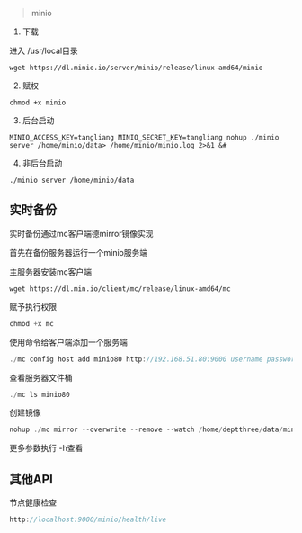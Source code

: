 > minio 

1. 下载

进入 /usr/local目录

```
wget https://dl.minio.io/server/minio/release/linux-amd64/minio
```

2. 赋权

```
chmod +x minio
```

3. 后台启动

```
MINIO_ACCESS_KEY=tangliang MINIO_SECRET_KEY=tangliang nohup ./minio server /home/minio/data> /home/minio/minio.log 2>&1 &#
```

4. 非后台启动

```
./minio server /home/minio/data
```

## 实时备份
实时备份通过mc客户端德mirror镜像实现

首先在备份服务器运行一个minio服务端

主服务器安装mc客户端
```shell
wget https://dl.min.io/client/mc/release/linux-amd64/mc
```
赋予执行权限
```javascript
chmod +x mc
```
使用命令给客户端添加一个服务端
```javascript
./mc config host add minio80 http://192.168.51.80:9000 username password --api s3v4
```
查看服务器文件桶
```javascript
./mc ls minio80
```
创建镜像
```javascript
nohup ./mc mirror --overwrite --remove --watch /home/deptthree/data/minioClient/data/ minio80/78file/ &
```
更多参数执行 -h查看

## 其他API
节点健康检查
```javascript
http://localhost:9000/minio/health/live
```
